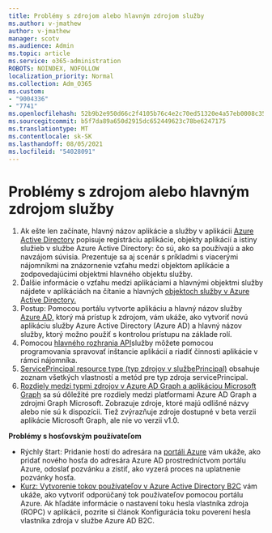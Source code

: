 ```yaml
---
title: Problémy s zdrojom alebo hlavným zdrojom služby
ms.author: v-jmathew
author: v-jmathew
manager: scotv
ms.audience: Admin
ms.topic: article
ms.service: o365-administration
ROBOTS: NOINDEX, NOFOLLOW
localization_priority: Normal
ms.collection: Adm_O365
ms.custom:
- "9004336"
- "7741"
ms.openlocfilehash: 52b9b2e950d66c2f4105b76c4e2c70ed51320e4a57eb0008c353a9587fcc6510
ms.sourcegitcommit: b5f7da89a650d2915dc652449623c78be6247175
ms.translationtype: MT
ms.contentlocale: sk-SK
ms.lasthandoff: 08/05/2021
ms.locfileid: "54028091"
---
```

# <a name="issues-with-a-resource-or-service-principal"></a>Problémy s zdrojom alebo hlavným zdrojom služby

1. Ak ešte len začínate, hlavný názov aplikácie a služby v aplikácii [Azure Active Directory](https://docs.microsoft.com/azure/active-directory/develop/app-objects-and-service-principals) popisuje registráciu aplikácie, objekty aplikácií a istiny služieb v službe Azure Active Directory: čo sú, ako sa používajú a ako navzájom súvisia. Prezentuje sa aj scenár s príkladmi s viacerými nájomníkmi na znázornenie vzťahu medzi objektom aplikácie a zodpovedajúcimi objektmi hlavného objektu služby.
2. Ďalšie informácie o vzťahu medzi aplikáciami a hlavnými objektmi služby nájdete v aplikáciách na čítanie a hlavných [objektoch služby v Azure Active Directory.](https://docs.microsoft.com/azure/active-directory/develop/app-objects-and-service-principals)
3. Postup: Pomocou portálu vytvorte aplikáciu a hlavný názov služby [Azure AD,](https://docs.microsoft.com/azure/active-directory/develop/howto-create-service-principal-portal) ktorý má prístup k zdrojom, vám ukáže, ako vytvoriť novú aplikáciu služby Azure Active Directory (Azure AD) a hlavný názov služby, ktorý možno použiť s kontrolou prístupu na základe rolí.
4. Pomocou [hlavného rozhrania API](https://docs.microsoft.com/graph/api/resources/serviceprincipal)služby môžete pomocou programovania spravovať inštancie aplikácií a riadiť činnosti aplikácie v rámci nájomníka.
5. [ServicePrincipal resource type (typ zdrojov v službePrincipal)](https://docs.microsoft.com/graph/api/resources/serviceprincipal) obsahuje zoznam všetkých vlastností a metód pre typ zdroja servicePrincipal.
6. [Rozdiely medzi typmi zdrojov v Azure AD Graph a aplikáciou Microsoft Graph](https://docs.microsoft.com/graph/migrate-azure-ad-graph-resource-differences) sa sú dôležité pre rozdiely medzi platformami Azure AD Graph a zdrojmi Graph Microsoft. Zobrazuje zdroje, ktoré majú odlišné názvy alebo nie sú k dispozícii. Tiež zvýrazňuje zdroje dostupné v beta verzii aplikácie Microsoft Graph, ale nie vo verzii v1.0.

**Problémy s hosťovským používateľom**

- Rýchly štart: Pridanie hostí do adresára na [portáli Azure](https://docs.microsoft.com/azure/active-directory/external-identities/b2b-quickstart-add-guest-users-portal#prerequisites) vám ukáže, ako pridať nového hosťa do adresára Azure AD prostredníctvom portálu Azure, odoslať pozvánku a zistiť, ako vyzerá proces na uplatnenie pozvánky hosťa.
- [Kurz: Vytvorenie tokov používateľov v Azure Active Directory B2C](https://docs.microsoft.com/azure/active-directory-b2c/tutorial-create-user-flows) vám ukáže, ako vytvoriť odporúčaný tok používateľov pomocou portálu Azure. Ak hľadáte informácie o nastavení toku hesla vlastníka zdroja (ROPC) v aplikácii, pozrite si článok Konfigurácia toku poverení hesla vlastníka zdroja v službe Azure AD B2C.
